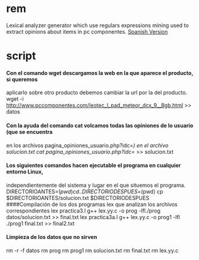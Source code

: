 # rem
Lexical analyzer generator which use regulars expressions mining used to extract opinions about items in pc componentes.
[Spanish Version](../memoria.pdf)
# script
#### Con el comando wget descargamos la web en la que aparece el producto, si queremos
aplicarlo sobre otro producto debemos cambiar la url por la del producto.
wget -i http://www.pccomponentes.com/leotec_l_pad_meteor_dcx_9__8gb.html >> datos
#### Con la ayuda del comando cat volcamos todas las opiniones de lo usuario (que se encuentra
en los archivos pagina_opiniones_usuario.php\?idc\=*) en el archivo solucion.txt
cat pagina_opiniones_usuario.php\?idc\=* >> solucion.txt
#### Los siguientes comandos hacen ejecutable el programa en cualquier entorno Linux,
independientemente del sistema y lugar en el que situemos el programa.
DIRECTORIOANTES=$(pwd)
cd ..
DIRECTORIODESPUES=$(pwd)
cp $DIRECTORIOANTES/solucion.txt $DIRECTORIODESPUES
####Compilación de los dos programas lex que analizan los archivos correspondientes
lex practica3.l
g++ lex.yy.c -o prog -lfl./prog datos/solucion.txt >> final.txt
lex practica3a.l
g++ lex.yy.c -o prog1 -lfl
./prog1 final.txt >> final2.txt
#### Limpieza de los datos que no sirven
rm -r -f datos
rm prog
rm prog1
rm solucion.txt
rm final.txt
rm lex.yy.c
